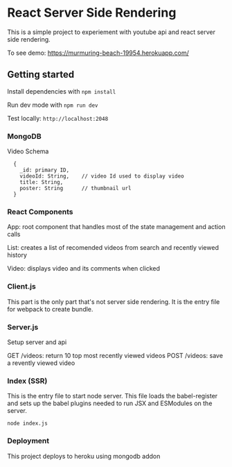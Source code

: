 # React Server Side Rendering

This is a simple project to experiement with youtube api and react server side rendering.

To see demo: https://murmuring-beach-19954.herokuapp.com/ 

## Getting started

Install dependencies with
```npm install```

Run dev mode with
```npm run dev```


Test locally: `http://localhost:2048` 

### MongoDB

Video Schema

```
  {
    _id: primary ID, 
    videoId: String,    // video Id used to display video
    title: String, 
    poster: String      // thumbnail url
  }
```
### React Components
App:  root component that handles most of the state management and action calls

List:  creates a list of recomended videos from search and recently viewed history

Video: displays video and its comments when clicked

  


### Client.js

This part is the only part that's not server side rendering. It is the entry file for webpack to create bundle. 


### Server.js

Setup server and api

  GET /videos: return 10 top most recently viewed videos
  POST /videos: save a revently viewed video


### Index (SSR)

This is the entry file to start node server. This file loads the babel-register and sets up the babel plugins needed to run JSX and ESModules on the server.

```
node index.js
```

### Deployment 

This project deploys to heroku using mongodb addon





